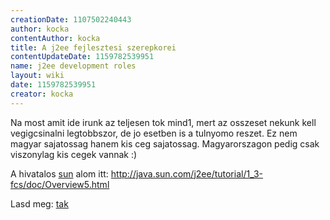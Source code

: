 ```yaml
---
creationDate: 1107502240443 
author: kocka 
contentAuthor: kocka 
title: A j2ee fejlesztesi szerepkorei 
contentUpdateDate: 1159782539951 
name: j2ee development roles 
layout: wiki 
date: 1159782539951 
creator: kocka 
---
```

Na most amit ide irunk az teljesen tok mind1, mert az osszeset nekunk kell vegigcsinalni legtobbszor, de jo esetben is a tulnyomo reszet. Ez nem magyar sajatossag hanem kis ceg sajatossag. Magyarorszagon pedig csak viszonylag kis cegek vannak :)

A hivatalos [sun](Sun.html) alom itt: http://java.sun.com/j2ee/tutorial/1_3-fcs/doc/Overview5.html

Lasd meg: [tak](tak.html)


